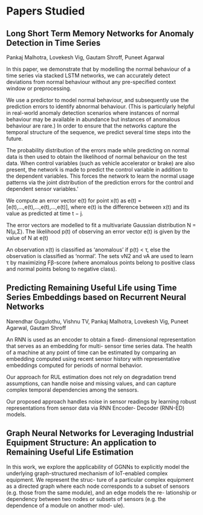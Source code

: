 # Papers Studied

## Long Short Term Memory Networks for Anomaly Detection in Time Series
Pankaj Malhotra, Lovekesh Vig, Gautam Shroff, Puneet Agarwal


In this paper, we demonstrate that by modelling the normal behaviour of a time series via stacked LSTM networks, 
we can accurately detect deviations from normal behaviour without any pre-specified context window or preprocessing.


 We use a predictor to model normal behaviour, and subsequently use the prediction errors to identify abnormal behaviour. 
 (This is particularly helpful in real-world anomaly detection scenarios where instances of normal behaviour may be available in 
 abundance but instances of anomalous behaviour are rare.) In order to ensure that the networks capture the temporal structure of the sequence, 
 we predict several time steps into the future.
 
 
 The probability distribution of the errors made while predicting on normal data is then used to obtain the likelihood of normal 
 behaviour on the test data. When control variables (such as vehicle accelerator or brake) are also present, the network is made to predict the control variable 
 in addition to the dependent variables. This forces the network to learn the normal usage patterns via the joint distribution of the prediction errors for the control and dependent sensor variables.'
 
We compute an error vector e(t) for point x(t) as
e(t) = [e(t),...,e(t),...,e(t),...,e(t)], where e(t) is the difference between x(t) and 
its value as predicted at time t − j.


The error vectors are modelled to fit a multivariate Gaussian distribution N = N(μ,Σ). The likelihood p(t) of observing an error vector e(t) 
is given by the value of N at e(t)


An observation x(t) is classified as ‘anomalous’ if p(t) < τ, else the observation is classified as ‘normal’.
The sets vN2 and vA are used to learn τ by maximizing Fβ-score (where anomalous points belong to positive class and normal points 
belong to negative class).


## Predicting Remaining Useful Life using Time Series Embeddings based on Recurrent Neural Networks
Narendhar Gugulothu, Vishnu TV, Pankaj Malhotra, Lovekesh Vig, Puneet Agarwal, Gautam Shroff


An RNN is used as an encoder to obtain a fixed- dimensional representation that serves as an embedding for multi- sensor time series data. The health of a machine at any point of time can be estimated by comparing an embedding computed using recent sensor history with representative embeddings computed for periods of normal behavior. 


Our approach for RUL estimation does not rely on degradation trend assumptions, can handle noise and missing values, and can capture complex temporal dependencies among the sensors.


Our proposed approach handles noise in sensor readings by learning robust representations from sensor data via RNN Encoder- Decoder (RNN-ED) models.


## Graph Neural Networks for Leveraging Industrial Equipment Structure: An application to Remaining Useful Life Estimation


In this work, we explore the applicability of GGNNs to explicitly model the underlying graph-structured mechanism of IoT-enabled complex equipment. We represent the struc- ture of a particular complex equipment as a directed graph where each node corresponds to a subset of sensors (e.g. those from the same module), and an edge models the re- lationship or dependency between two nodes or subsets of sensors (e.g. the dependence of a module on another mod- ule).
